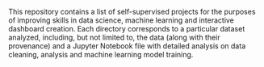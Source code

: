 This repository contains a list of self-supervised projects for the purposes of improving skills in data science, machine learning and interactive dashboard creation. 
Each directory corresponds to a particular dataset analyzed, including, but not limited to, the data (along with their provenance) and a Jupyter Notebook file with
detailed analysis on data cleaning, analysis and machine learning model training.
